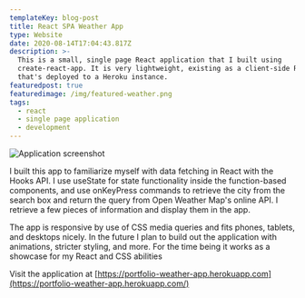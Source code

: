 ```yaml
---
templateKey: blog-post
title: React SPA Weather App
type: Website
date: 2020-08-14T17:04:43.817Z
description: >-
  This is a small, single page React application that I built using
  create-react-app. It is very lightweight, existing as a client-side React app
  that's deployed to a Heroku instance. 
featuredpost: true
featuredimage: /img/featured-weather.png
tags:
  - react
  - single page application
  - development
---
```

![Application screenshot](/img/featured-weather.png "Application Homepage")

I built this app to familiarize myself with data fetching in React with the Hooks API. I use useState for state functionality inside the function-based components, and use onKeyPress commands to retrieve the city from the search box and return the query from Open Weather Map's online API. I retrieve a few pieces of information and display them in the app. 

The app is responsive by use of CSS media queries and fits phones, tablets, and desktops nicely. In the future I plan to build out the application with animations, stricter styling, and more. For the time being it works as a showcase for my React and CSS abilities

Visit the application at [https://portfolio-weather-app.herokuapp.com](https://portfolio-weather-app.herokuapp.com/)

